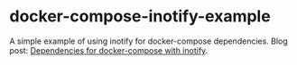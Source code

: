docker-compose-inotify-example
==============================

A simple example of using inotify for docker-compose dependencies. Blog post: [Dependencies for docker-compose with inotify](http://ryanfb.github.io/etc/2015/09/24/dependencies_for_docker-compose_with_inotify.html).
